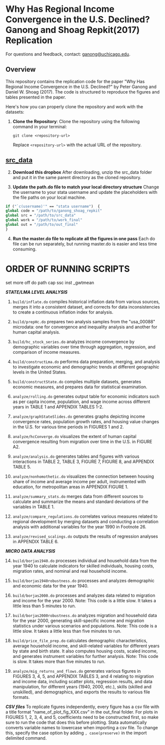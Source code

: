 # Why Has Regional Income Convergence in the U.S. Declined? Ganong and Shoag Repkit(2017) Replication

For questions and feedback, contact: ganong@uchicago.edu.

## Overview

This repository contains the replication code for the paper "Why Has Regional Income Convergence in the U.S. Declined?" by Peter Ganong and Daniel W. Shoag (2017). The code is structured to reproduce the figures and tables presented in the paper.

Here's how you can properly clone the repository and work with the datasets:

1. **Clone the Repository**:
   Clone the repository using the following command in your terminal:

   ```
   git clone <repository-url>
   ```

   Replace `<repository-url>` with the actual URL of the repository.


## [src_data](https://www.dropbox.com/sh/021z1nvxym2fmv1/AAA2Xz7UGdZ8CBEpihnbIyJPa?dl=0)
2. **Download this dropbox** 
After downloading, unzip the src_data folder and put it in the same parent directory as the cloned repository.

3. **Update the path.do file to match your local directory structure**
Change the username to your stata username and update the placeholders with the file paths on your local machine.

```stata
if ("`c(username)'" == "stata username")  {
global code = "/path/to/ganong_shoag_repkit"
global src = "/path/to/src_data"
global work = "/path/to/work_final"
global out = "/path/to/out_final"
}
```

4. **Run the master.do file to replicate all the figures in one pass**
Each do file can be run separately, but running master.do is easier and less time consuming.


# ORDER OF RUNNING SCRIPTS

set more off
do path
cap ssc inst _gwtmean

***STATE/LMA LEVEL ANALYSIS***

1. `build/inflate.do` compiles historical inflation data from various sources, merges it into a consistent dataset, and corrects for data inconsistencies to create a continuous inflation index for analysis.

2. `build/prepHc.do` prepares two analysis samples from the "usa_00088" microdata: one for convergence and inequality analysis and another for human capital analysis.

3. `build/hc_stock_series.do` analyzes income convergence by demographic variables over time through aggregation, regression, and comparison of income measures.

4. `build/constructLma.do` performs data preparation, merging, and analysis to investigate economic and demographic trends at different geographic levels in the United States.

5. `build/constructState.do` compiles multiple datasets, generates economic measures, and prepares data for statistical examination.

6. `analyze/rolling.do` generates output table for economic indicators such as per capita income, population, and wage income across different years in TABLE 1 and APPENDIX TABLES 1-2.

7. `analyze/graphStateSlides.do` generates graphs depicting income convergence rates, population growth rates, and housing value changes in the U.S. for various time periods in FIGURES 1 and 2.

8. `analyze/hcConverge.do` visualizes the extent of human capital convergence resulting from migration over time in the U.S. in FIGURE A2.

9. `analyze/analysis.do` generates tables and figures with various interactions in TABLE 2, TABLE 3, FIGURE 7, FIGURE 8, and APPENDIX TABLE 5.

10. `analyze/nonhomothetic.do` visualizes the connection between housing share of income and average income per adult, instrumented with education, for metropolitan areas in APPENDIX FIGURE 1. 

11. `analyze/summary_stats.do` merges data from different sources to calculate and summarize the means and standard deviations of the variables in TABLE 1.

12. `analyze/compare_regulations.do` correlates various measures related to regional development by merging datasets and conducting a correlation analysis with additional variables for the year 1990 in Footnote 26.

13. `analyze/revised_scalings.do` outputs the results of regression analyses in APPENDIX TABLE 6.

***MICRO DATA ANALYSIS***

14. `build/borjas1940.do` processes individual and household data from the year 1940 to calculate indicators for skilled individuals, housing costs, migration rates, and nominal and real household income.

15. `build/borjas1940robustness.do` processes and analyzes demographic and economic data for the year 1940.

16. `build/borjas2000.do` processes and analyzes data related to migration and income for the year 2000. Note: This code is a little slow. It takes a little less than 5 minutes to run.

17. `build/borjas2000robustness.do` analyzes migration and household data for the year 2000, generating skill-specific income and migration statistics under various scenarios and populations. Note: This code is a little slow. It takes a little less than five minutes to run.

18. `build/price_file_prep.do` calculates demographic characteristics, average household income, and skill-related variables for different years by state and birth state. It also computes housing costs, scaled income, and generates instrument variables for further analysis. Note: This code is slow. It takes more than five minutes to run.

19. `analyze/mig_returns_and_flows.do` generates various figures in FIGURES 3, 4, 5, and APPENDIX TABLES 3, and 4 relating to migration and income data, including scatter plots, regression results, and data manipulation, for different years (1940, 2000, etc.), skills (skilled and unskilled), and demographics, and exports the results to various file formats.

***CSV files***
To replicate figures independently, every figure has a csv file with a title format "name_of_plot_fig_XXX.csv" in the out_final folder. For plots in FIGURES 1, 2, 3, 4, and 5, coefficients need to be constructed first, so make sure to run the code that does this before plotting. Stata automatically converts variable names to lowercase when importing a csv file. To change this, specify the case option by adding `, case(preserve)` in the import delimited command.